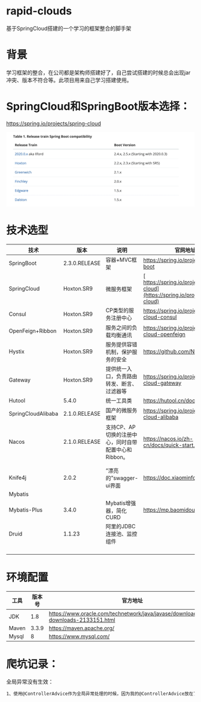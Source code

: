# rapid-clouds

基于SpringCloud搭建的一个学习的框架整合的脚手架

# 背景

学习框架的整合，在公司都是架构师搭建好了，自己尝试搭建的时候总会出现jar冲突、版本不符合等。此项目用来自己学习搭建使用。

# SpringCloud和SpringBoot版本选择：

https://spring.io/projects/spring-cloud

![Image](https://github.com/yishenheng/rapid-clouds/blob/main/images/sbsc-version.jpg)

# 技术选型

| 技术               | 版本          | 说明                                                 | 官网地址                                                     |
| ------------------ | ------------- | ---------------------------------------------------- | ------------------------------------------------------------ |
| SpringBoot         | 2.3.0.RELEASE | 容器+MVC框架                                         | https://spring.io/projects/spring-boot                       |
| SpringCloud        | Hoxton.SR9    | 微服务框架                                           | [ https://spring.io/projects/spring-cloud](https://spring.io/projects/spring-cloud) |
| Consul             | Hoxton.SR9    | CP类型的服务注册中心                                 | https://spring.io/projects/spring-cloud-consul               |
| OpenFeign+Ribbon   | Hoxton.SR9    | 服务之间的负载均衡通讯                               | https://spring.io/projects/spring-cloud-openfeign            |
| Hystix             | Hoxton.SR9    | 服务提供容错机制，保护服务的安全                     | https://github.com/Netflix/Hystrix                           |
| Gateway            | Hoxton.SR9    | 提供统一入口，负责路由转发、断言、过滤器等           | https://spring.io/projects/spring-cloud-gateway              |
| Hutool             | 5.4.0         | 统一工具类                                           | https://hutool.cn/docs/#/                                    |
| SpringCloudAlibaba | 2.1.0.RELEASE | 国产的微服务框架                                     | https://spring.io/projects/spring-cloud-alibaba              |
| Nacos              | 2.1.0.RELEASE | 支持CP、AP切换的注册中心，同时自带配置中心和Ribbon。 | https://nacos.io/zh-cn/docs/quick-start.html                 |
|                    |               |                                                      |                                                              |
|                    |               |                                                      |                                                              |
| Knife4j            | 2.0.2         | “漂亮的”swagger-ui界面                               | https://doc.xiaominfo.com/                                   |
| Mybatis            |               |                                                      |                                                              |
| Mybatis-Plus       | 3.4.0         | Mybatis增强器，简化CURD                              | https://mp.baomidou.com                                      |
| Druid              | 1.1.23        | 阿里的JDBC 连接池、监控组件                          |                                                              |
|                    |               |                                                      |                                                              |
|                    |               |                                                      |                                                              |
|                    |               |                                                      |                                                              |
|                    |               |                                                      |                                                              |

# 环境配置

| 工具  | 版本号 | 官方地址                                                     |
| ----- | ------ | ------------------------------------------------------------ |
| JDK   | 1.8    | https://www.oracle.com/technetwork/java/javase/downloads/jdk8-downloads-2133151.html |
| Maven | 3.3.9  | https://maven.apache.org/                                    |
| Mysql | 8      | https://www.mysql.com/                                       |




# 爬坑记录：
全局异常没有生效：
```markdown
1、使用@ControllerAdvice作为全局异常处理的时候，因为我的@ControllerAdvice放在了common包中，业务代码在其他的包中，所以导致没有被Spring容器注入进去。只需要在业务代码中的SpringBootAppliance手动扫描@ControllerAdvice的包即可
``` 